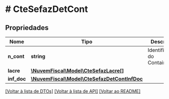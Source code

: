 # # CteSefazDetCont

## Propriedades

Nome | Tipo | Descrição | Comentários
------------ | ------------- | ------------- | -------------
**n_cont** | **string** | Identificação do Container. |
**lacre** | [**\NuvemFiscal\Model\CteSefazLacre[]**](CteSefazLacre.md) |  | [optional]
**inf_doc** | [**\NuvemFiscal\Model\CteSefazDetContInfDoc**](CteSefazDetContInfDoc.md) |  | [optional]

[[Voltar à lista de DTOs]](../../README.md#models) [[Voltar à lista de API]](../../README.md#endpoints) [[Voltar ao README]](../../README.md)
